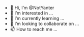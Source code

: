 - 👋 Hi, I’m @NotYanter
- 👀 I’m interested in ...
- 🌱 I’m currently learning ...
- 💞️ I’m looking to collaborate on ...
- 📫 How to reach me ...

<!---
NotYanter/NotYanter is a ✨ special ✨ repository because its `README.md` (this file) appears on your GitHub profile.
You can click the Preview link to take a look at your changes.
--->
